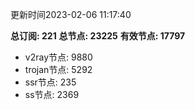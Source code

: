更新时间2023-02-06 11:17:40

**总订阅: 221**
**总节点: 23225**
**有效节点: 17797**
- v2ray节点: 9880
- trojan节点: 5292
- ssr节点: 235
- ss节点: 2369
